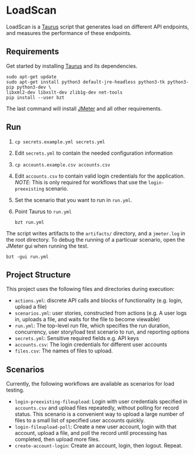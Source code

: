 # LoadScan
LoadScan is a [Taurus](https://gettaurus.org/) script that generates load on different API endpoints, and measures the performance of these endpoints.

## Requirements
Get started by installing [Taurus](https://gettaurus.org/) and its dependencies.

    sudo apt-get update
    sudo apt-get install python3 default-jre-headless python3-tk python3-pip python3-dev \
    libxml2-dev libxslt-dev zlib1g-dev net-tools
    pip install --user bzt

The last command will install [JMeter](https://jmeter.apache.org/) and all other requirements.

## Run

1. `cp secrets.example.yml secrets.yml`
1. Edit `secrets.yml` to contain the needed configuration information
1. `cp accounts.example.csv accounts.csv`
1. Edit `accounts.csv` to contain valid login credentials for the application. *NOTE*: This is only required for workflows that use the `login-preexisting` scenario.
1. Set the scenario that you want to run in `run.yml`.
1. Point Taurus to `run.yml`

    ```
    bzt run.yml
    ```
The script writes artifacts to the `artifacts/` directory, and a `jmeter.log` in the root directory. To debug the running of a particuar scenario, open the JMeter gui when running the test.

    bzt -gui run.yml

## Project Structure

This project uses the following files and directories during execution:
- `actions.yml`: discrete API calls and blocks of functionality (e.g. login, upload a file)
- `scenarios.yml`: user stories, constructed from actions (e.g. A user logs in, uploads a file, and waits for the file to become viewable)
- `run.yml`: The top-level run file, which specifies the run duration, concurrency, user story/load test scenario to run, and reporting options
- `secrets.yml`: Sensitive required fields e.g. API keys
- `accounts.csv`: The login credentials for different user accounts
- `files.csv`: The names of files to upload.

## Scenarios

Currently, the following workflows are available as scenarios for load testing.

- `login-preexisting-fileupload`: Login with user credentials specified in `accounts.csv` and upload files repeatedly, without polling for record status. This scenario is a convenient way to upload a large number of files to a small list of specified user accounts quickly.
- `login-fileupload-poll`: Create a new user account, login with that account, upload a file, and poll the record until processing has completed, then upload more files.
- `create-account-login`: Create an account, login, then logout. Repeat.
